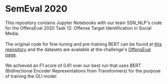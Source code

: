 # SemEval 2020 
This repository contains Jupyter Notebooks with our team SSN_NLP's code for the OffensEval 2020 Task 12: Offense Target Identification in Social Media. <br> <br>
The original code for fine-tuning and pre-training BERT can be found at [this repository](https://github.com/ThilinaRajapakse/BERT_binary_text_classification) and the datasets are available at the challenge's [OffensEval page](https://sites.google.com/site/offensevalsharedtask/). <br> <br>
We achieved an F1 score of 0.61 over our best run that uses BERT (Bidirectional Encoder Representations from Transformers) for the purpose of training the OLI model
